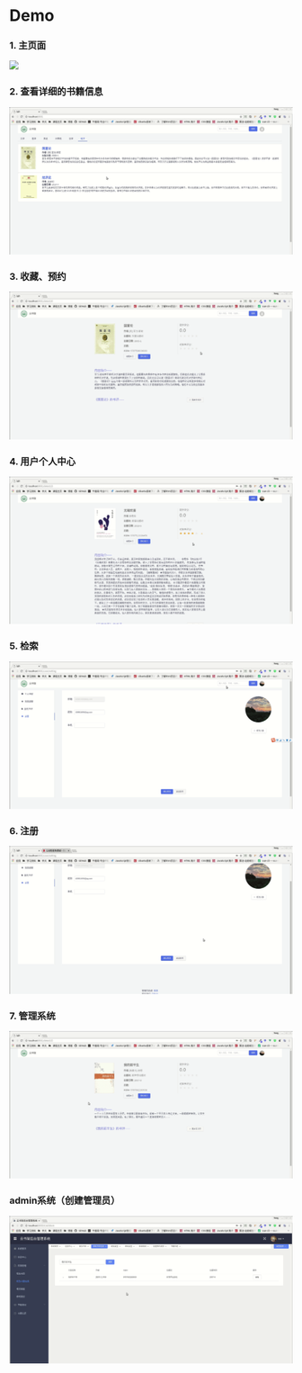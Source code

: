 # Demo
### 1. 主页面
![](./demo/1.gif)

### 2. 查看详细的书籍信息
![](./demo/2.gif)

### 3. 收藏、预约
![](./demo/3.gif)

### 4. 用户个人中心
![](./demo/4.gif)

### 5. 检索
![](./demo/5.gif)

### 6. 注册
![](./demo/6.gif)

### 7. 管理系统
![](./demo/7.gif)

### admin系统（创建管理员）
![](./demo/8.gif)

